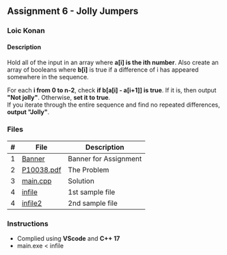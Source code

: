 ## Assignment 6 - Jolly Jumpers

### Loic Konan

#### Description

Hold all of the input in an array where **a[i] is the ith number**. Also create an array of booleans where **b[i]** is true if a difference of i has appeared somewhere in the sequence.<br>

For each **i from 0 to n-2**, check **if b[a[i] - a[i+1]] is true**. If it is, then output **"Not jolly"**. Otherwise, **set it to true**.<br>
If you iterate through the entire sequence and find no repeated differences, **output "Jolly"**.

### Files

|   #   | File                     | Description           |
| :---: | ------------------------ | --------------------- |
|   1   | [Banner](Banner)         | Banner for Assignment |
|   2   | [P10038.pdf](P10038.pdf) | The Problem           |
|   3   | [main.cpp](main.cpp)     | Solution              |
|   4   | [infile](infile)         | 1st sample file       |
|   4   | [infile2](infile2)       | 2nd sample file       |

### Instructions

- Complied using **VScode** and **C++ 17**
- main.exe < infile
